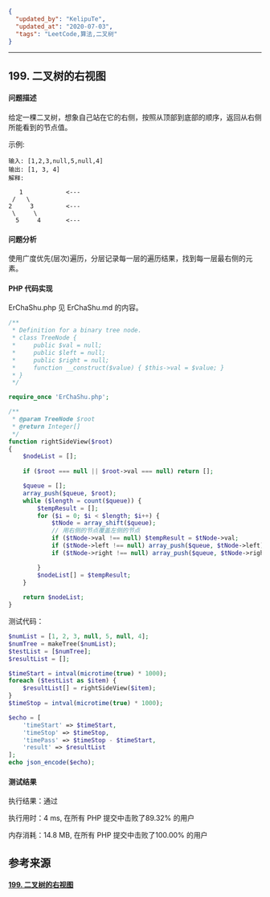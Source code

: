 ```json
{
  "updated_by": "KelipuTe",
  "updated_at": "2020-07-03",
  "tags": "LeetCode,算法,二叉树"
}
```

---

## 199. 二叉树的右视图

#### 问题描述

给定一棵二叉树，想象自己站在它的右侧，按照从顶部到底部的顺序，返回从右侧所能看到的节点值。

示例:

```
输入: [1,2,3,null,5,null,4]
输出: [1, 3, 4]
解释:

   1            <---
 /   \
2     3         <---
 \     \
  5     4       <---

```

#### 问题分析

使用广度优先(层次)遍历，分层记录每一层的遍历结果，找到每一层最右侧的元素。

#### PHP 代码实现

ErChaShu.php 见 ErChaShu.md 的内容。

```php
/**
 * Definition for a binary tree node.
 * class TreeNode {
 *     public $val = null;
 *     public $left = null;
 *     public $right = null;
 *     function __construct($value) { $this->val = $value; }
 * }
 */

require_once 'ErChaShu.php';

/**
 * @param TreeNode $root
 * @return Integer[]
 */
function rightSideView($root)
{
    $nodeList = [];
    
    if ($root === null || $root->val === null) return [];

    $queue = [];
    array_push($queue, $root);
    while ($length = count($queue)) {
        $tempResult = [];
        for ($i = 0; $i < $length; $i++) {
            $tNode = array_shift($queue);
            // 用右侧的节点覆盖左侧的节点
            if ($tNode->val !== null) $tempResult = $tNode->val;
            if ($tNode->left !== null) array_push($queue, $tNode->left);
            if ($tNode->right !== null) array_push($queue, $tNode->right);

        }
        $nodeList[] = $tempResult;
    }
    
    return $nodeList;
}
```

测试代码：

```php
$numList = [1, 2, 3, null, 5, null, 4];
$numTree = makeTree($numList);
$testList = [$numTree];
$resultList = [];

$timeStart = intval(microtime(true) * 1000);
foreach ($testList as $item) {
    $resultList[] = rightSideView($item);
}
$timeStop = intval(microtime(true) * 1000);

$echo = [
    'timeStart' => $timeStart,
    'timeStop' => $timeStop,
    'timePass' => $timeStop - $timeStart,
    'result' => $resultList
];
echo json_encode($echo);
```

#### 测试结果

执行结果：通过

执行用时：4 ms, 在所有 PHP 提交中击败了89.32% 的用户

内存消耗：14.8 MB, 在所有 PHP 提交中击败了100.00% 的用户

## 参考来源

#### [199. 二叉树的右视图](https://leetcode-cn.com/problems/binary-tree-right-side-view/)